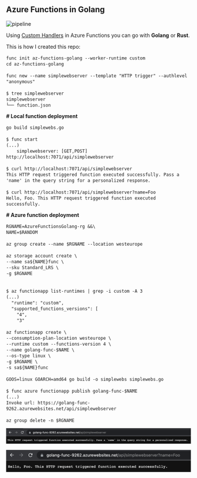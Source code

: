 ## Azure Functions in Golang

![pipeline](https://github.com/michalswi/az-functions-golang/actions/workflows/pipeline.yml/badge.svg)


Using [Custom Handlers](https://docs.microsoft.com/en-us/azure/azure-functions/create-first-function-vs-code-other?tabs=go%2Clinux) in Azure Functions you can go with **Golang** or **Rust**.


This is how I created this repo:

```
func init az-functions-golang --worker-runtime custom
cd az-functions-golang

func new --name simplewebserver --template "HTTP trigger" --authlevel "anonymous"

$ tree simplewebserver
simplewebserver
└── function.json
```

**\# Local function deployment**

```
go build simplewebs.go

$ func start
(...)
	simplewebserver: [GET,POST] http://localhost:7071/api/simplewebserver

$ curl http://localhost:7071/api/simplewebserver
This HTTP request triggered function executed successfully. Pass a 'name' in the query string for a personalized response.

$ curl http://localhost:7071/api/simplewebserver?name=Foo
Hello, Foo. This HTTP request triggered function executed successfully.
```

**\# Azure function deployment**

```
RGNAME=AzureFunctionsGolang-rg &&\
NAME=$RANDOM

az group create --name $RGNAME --location westeurope

az storage account create \
--name sa${NAME}func \
--sku Standard_LRS \
-g $RGNAME


$ az functionapp list-runtimes | grep -i custom -A 3
(...)
  "runtime": "custom",
  "supported_functions_versions": [
    "4",
    "3"

az functionapp create \
--consumption-plan-location westeurope \
--runtime custom --functions-version 4 \
--name golang-func-$NAME \
--os-type linux \
-g $RGNAME \
-s sa${NAME}func

GOOS=linux GOARCH=amd64 go build -o simplewebs simplewebs.go

$ func azure functionapp publish golang-func-$NAME
(...)
Invoke url: https://golang-func-9262.azurewebsites.net/api/simplewebserver

az group delete -n $RGNAME
```

![img1](./img/simple.png)

![img2](./img/simple_name.png)
